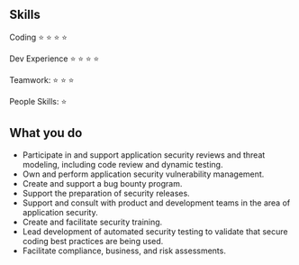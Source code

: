## Skills
Coding :star: :star: :star: :star:

Dev Experience :star: :star: :star: :star:

Teamwork: :star: :star: :star:

People Skills: :star:

## What you do
* Participate in and support application security reviews and threat modeling, including code review and dynamic testing.
* Own and perform application security vulnerability management.
* Create and support a bug bounty program.
* Support the preparation of security releases.
* Support and consult with product and development teams in the area of application security.
* Create and facilitate security training.
* Lead development of automated security testing to validate that secure coding best practices are being used.
* Facilitate compliance, business, and risk assessments.
